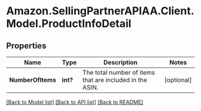 # Amazon.SellingPartnerAPIAA.Client.Model.ProductInfoDetail
## Properties

Name | Type | Description | Notes
------------ | ------------- | ------------- | -------------
**NumberOfItems** | **int?** | The total number of items that are included in the ASIN. | [optional] 

[[Back to Model list]](../README.md#documentation-for-models) [[Back to API list]](../README.md#documentation-for-api-endpoints) [[Back to README]](../README.md)

